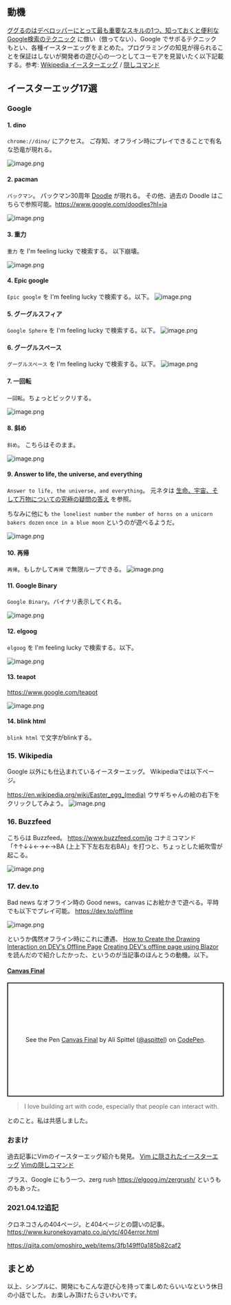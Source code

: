 ## 動機
[ググるのはデベロッパーにとって最も重要なスキルの1つ、知っておくと便利なGoogle検索のテクニック](https://coliss.com/articles/build-websites/operation/work/use-google-like-a-pro.html) に倣い（倣ってない）、Google でサボるテクニック もとい、各種イースターエッグをまとめた。プログラミングの知見が得られることを保証はしないが開発者の遊び心の一つとしてユーモアを見習いたく以下記載する。参考: [Wikipedia イースターエッグ](https://ja.wikipedia.org/wiki/%E3%82%A4%E3%83%BC%E3%82%B9%E3%82%BF%E3%83%BC%E3%83%BB%E3%82%A8%E3%83%83%E3%82%B0_(%E3%82%B3%E3%83%B3%E3%83%94%E3%83%A5%E3%83%BC%E3%82%BF)) / [隠しコマンド](https://ja.wikipedia.org/wiki/Google%E3%81%AE%E9%9A%A0%E3%81%97%E3%82%B3%E3%83%9E%E3%83%B3%E3%83%89%E4%B8%80%E8%A6%A7)


## イースターエッグ17選
### Google

#### 1. dino

`chrome://dino/` にアクセス。
ご存知、オフライン時にプレイできることで有名な恐竜が現れる。

![image.png](https://qiita-image-store.s3.ap-northeast-1.amazonaws.com/0/93824/c430477e-ec90-5c42-d0c8-e933425d253c.png)


#### 2. pacman

`パックマン`。 パックマン30周年 [Doodle](https://ja.wikipedia.org/wiki/Google_Doodle) が現れる。
その他、過去の Doodle はこちらで参照可能。https://www.google.com/doodles?hl=ja

![image.png](https://qiita-image-store.s3.ap-northeast-1.amazonaws.com/0/93824/007571c7-c951-90bc-add6-5faa5dc80d7f.png)

#### 3. 重力
`重力` を I'm feeling lucky で検索する。
以下崩壊。

![image.png](https://qiita-image-store.s3.ap-northeast-1.amazonaws.com/0/93824/f6b435c1-99e2-27e3-a6a3-d1e45af6bfa5.png)

#### 4. Epic google
`Epic google` を I'm feeling lucky で検索する。以下。
![image.png](https://qiita-image-store.s3.ap-northeast-1.amazonaws.com/0/93824/2ea78808-6c6e-82b0-85e9-795004f04e45.png)


#### 5. グーグルスフィア
`Google Sphere` を I'm feeling lucky で検索する。以下。
![image.png](https://qiita-image-store.s3.ap-northeast-1.amazonaws.com/0/93824/99bd6219-9bfc-7bbf-d023-e8a33b1fa97d.png)

#### 6. グーグルスペース
`グーグルスペース` を I'm feeling lucky で検索する。以下。
![image.png](https://qiita-image-store.s3.ap-northeast-1.amazonaws.com/0/93824/770673b2-45d4-c3f5-78ed-841af0b56fa0.png)

#### 7. 一回転

`一回転`。ちょっとビックリする。

![image.png](https://qiita-image-store.s3.ap-northeast-1.amazonaws.com/0/93824/8a9b3365-7b32-6b75-3043-1ba2a2df9033.png)

#### 8. 斜め

`斜め`。 こちらはそのまま。

![image.png](https://qiita-image-store.s3.ap-northeast-1.amazonaws.com/0/93824/35b02ab5-14bb-f6c2-f0b3-0c0b1e0f190c.png)

#### 9. Answer to life, the universe, and everything

`Answer to life, the universe, and everything`。
元ネタは [生命、宇宙、そして万物についての究極の疑問の答え](https://ja.wikipedia.org/wiki/%E7%94%9F%E5%91%BD%E3%80%81%E5%AE%87%E5%AE%99%E3%80%81%E3%81%9D%E3%81%97%E3%81%A6%E4%B8%87%E7%89%A9%E3%81%AB%E3%81%A4%E3%81%84%E3%81%A6%E3%81%AE%E7%A9%B6%E6%A5%B5%E3%81%AE%E7%96%91%E5%95%8F%E3%81%AE%E7%AD%94%E3%81%88) を参照。

ちなみに他にも
`the loneliest number`
`the number of horns on a unicorn`
`bakers dozen`
`once in a blue moon` というのが遊べるようだ。

![image.png](https://qiita-image-store.s3.ap-northeast-1.amazonaws.com/0/93824/39c30da5-79a0-121f-f266-45d4e6963e6f.png)


#### 10. 再帰

`再帰`。もしかして`再帰` で無限ループできる。
![image.png](https://qiita-image-store.s3.ap-northeast-1.amazonaws.com/0/93824/a184cb29-a9b3-f9ad-15b2-f3a9dd24fbf2.png)

#### 11. Google Binary

`Google Binary`。バイナリ表示してくれる。

![image.png](https://qiita-image-store.s3.ap-northeast-1.amazonaws.com/0/93824/c4b36943-217d-deda-8752-2835c02e4b8a.png)



#### 12. elgoog

`elgoog` を I'm feeling lucky で検索する。以下。

![image.png](https://qiita-image-store.s3.ap-northeast-1.amazonaws.com/0/93824/bf3a3e66-5290-a52c-0248-b0286d8fad22.png)


#### 13. teapot

https://www.google.com/teapot

![image.png](https://qiita-image-store.s3.ap-northeast-1.amazonaws.com/0/93824/52f62e6f-6acc-2317-bcc7-49879f6caf3b.png)


#### 14. blink html

`blink html` で文字がblinkする。



### 15. Wikipedia

Google 以外にも仕込まれているイースターエッグ。
Wikipediaでは以下ページ。

https://en.wikipedia.org/wiki/Easter_egg_(media)
ウサギちゃんの絵の右下をクリックしてみよう。
![image.png](https://qiita-image-store.s3.ap-northeast-1.amazonaws.com/0/93824/9fe761cc-395a-b94f-7205-56fbe432f86f.png)


### 16. Buzzfeed 

こちらは Buzzfeed。
https://www.buzzfeed.com/jp
コナミコマンド「↑↑↓↓←→←→BA (上上下下左右左右BA)」を打つと、ちょっとした紙吹雪が起こる。

![image.png](https://qiita-image-store.s3.ap-northeast-1.amazonaws.com/0/93824/0f3fd7b6-c47d-108a-2c5b-f44160509ba1.png)


### 17. dev.to

Bad news なオフライン時の Good news。canvas にお絵かきで遊べる。平時でも以下でプレイ可能。
https://dev.to/offline

![image.png](https://qiita-image-store.s3.ap-northeast-1.amazonaws.com/0/93824/1f41d28b-9826-97e9-8a83-119b9f142da7.png)

というか偶然オフライン時にこれに遭遇、
[How to Create the Drawing Interaction on DEV's Offline Page](https://dev.to/aspittel/how-to-create-the-drawing-interaction-on-dev-s-offline-page-1mbe)
[Creating DEV's offline page using Blazor](https://dev.to/azure/creating-dev-s-offline-page-using-blazor-29dl)
を読んだので紹介したかった、というのが当記事のほんとうの動機。以下。

#### [Canvas Final](https://codepen.io/aspittel/pen/ZMRKwX)

<p class="codepen" data-height="265" data-theme-id="light" data-default-tab="js,result" data-user="aspittel" data-slug-hash="ZMRKwX" style="height: 265px; box-sizing: border-box; display: flex; align-items: center; justify-content: center; border: 2px solid; margin: 1em 0; padding: 1em;" data-pen-title="Canvas Final">
  <span>See the Pen <a href="https://codepen.io/aspittel/pen/ZMRKwX">
  Canvas Final</a> by Ali Spittel (<a href="https://codepen.io/aspittel">@aspittel</a>)
  on <a href="https://codepen.io">CodePen</a>.</span>
</p>
<script async src="https://cpwebassets.codepen.io/assets/embed/ei.js"></script>

> I love building art with code, especially that people can interact with. 

とのこと。私は共感しました。

### おまけ
過去記事にVimのイースターエッグ紹介も発見。
[Vim に隠されたイースターエッグ](https://qiita.com/Linda_pp/items/53dd8467534bc657a232)
[Vimの隠しコマンド](https://qiita.com/wholekeik/items/2aa25c523b878f7c4c00)

プラス、Google にもう一つ、zerg rush https://elgoog.im/zergrush/ というものもあった。

### 2021.04.12追記

クロネコさんの404ページ。と404ページとの闘いの記事。
https://www.kuronekoyamato.co.jp/ytc/404error.html

https://qiita.com/omoshiro_web/items/3fb149ff0a185b82caf2


## まとめ

以上、シンプルに、開発にもこんな遊び心を持って楽しめたらいいなという休日の小話でした。
お楽しみ頂けたらさいわいです。
